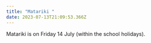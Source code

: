 ```yaml
---
title: "Matariki "
date: 2023-07-13T21:09:53.366Z
---
```

Matariki is on Friday 14 July (within the school holidays).